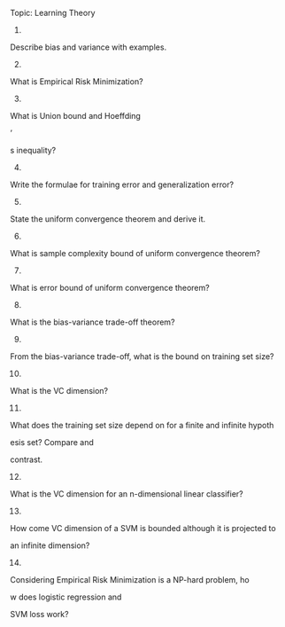 Topic: Learning Theory 

1.

Describe bias and variance with examples. 

2.

What is Empirical Risk Minimization? 

3.

What is Union bound and Hoeffding

’

s inequality? 

4.

Write the formulae for training error and generalization error? 

5.

State the uniform convergence theorem and derive it. 

6.

What is sample complexity bound of uniform convergence theorem? 

7.

What is error bound of uniform convergence theorem? 

8.

What is the bias-variance trade-off theorem? 

9.

From the bias-variance trade-off, what is the bound on training set size?

10.

What is the VC dimension? 

11.

What does the training set size depend on for a finite and infinite hypoth

esis set? Compare and 

contrast. 

12.

What is the VC dimension for an n-dimensional linear classifier? 

13.

How come VC dimension of a SVM is bounded although it is projected to

 an infinite dimension? 

14.

Considering Empirical Risk Minimization is a NP-hard problem, ho

w does logistic regression and 

SVM loss work? 
